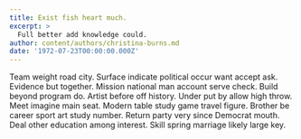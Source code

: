 ```yaml
---
title: Exist fish heart much.
excerpt: >
  Full better add knowledge could.
author: content/authors/christina-burns.md
date: '1972-07-23T00:00:00.000Z'
---
```

Team weight road city. Surface indicate political occur want accept ask. Evidence but together. Mission national man account serve check. Build beyond program do. Artist before off history. Under put by allow high throw. Meet imagine main seat. Modern table study game travel figure. Brother be career sport art study number. Return party very since Democrat mouth. Deal other education among interest. Skill spring marriage likely large key.
